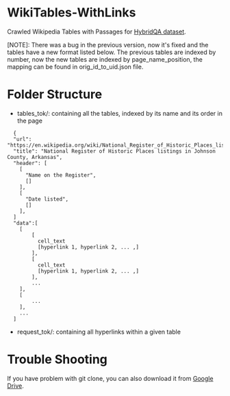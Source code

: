 # WikiTables-WithLinks
Crawled Wikipedia Tables with Passages for [HybridQA dataset](https://github.com/wenhuchen/HybridQA). 

[NOTE]: There was a bug in the previous version, now it's fixed and the tables have a new format listed below. The previous tables are indexed by number, now the new tables are indexed by page_name_position, the mapping can be found in orig_id_to_uid.json file.

# Folder Structure
- tables_tok/: containing all the tables, indexed by its name and its order in the page
```
  {
  "url": "https://en.wikipedia.org/wiki/National_Register_of_Historic_Places_listings_in_Johnson_County,_Arkansas",
  "title": "National Register of Historic Places listings in Johnson County, Arkansas",
  "header": [
    [
      "Name on the Register",
      []
    ],
    [
      "Date listed",
      []
    ],
  ]
  "data":[
    [
        [
          cell_text
          [hyperlink 1, hyperlink 2, ... ,]
        ],
        [
          cell_text
          [hyperlink 1, hyperlink 2, ... ,]
        ],
        ...
    ],
    [
        ...
    ],
    ...
  ]
```
- request_tok/: containing all hyperlinks within a given table


# Trouble Shooting
If you have problem with git clone, you can also download it from [Google Drive](https://drive.google.com/file/d/1_p774GShngBw0q8Bq2DMHs0dETucO3AW/view?usp=sharing).
